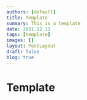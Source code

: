 ```yaml
---
authors: [default]
title: Template
summary: This is a template
date: 2021.12.11
tags: [template]
images: []
layout: PostLayout
draft: false
blog: true
---
```


# Template
